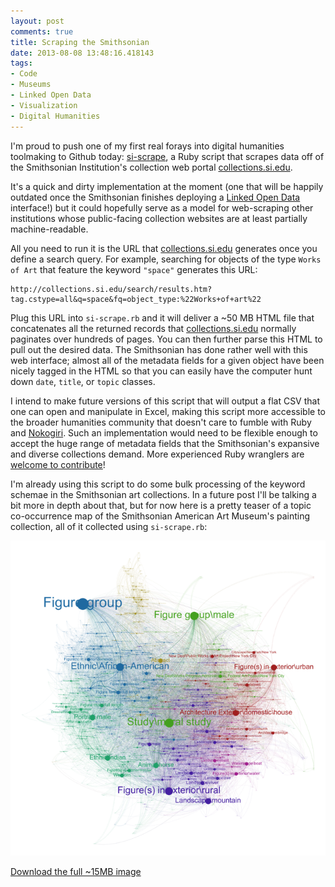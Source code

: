 ```yaml
---
layout: post
comments: true
title: Scraping the Smithsonian
date: 2013-08-08 13:48:16.418143
tags:
- Code
- Museums
- Linked Open Data
- Visualization
- Digital Humanities
---
```


I'm proud to push one of my first real forays into digital humanities toolmaking to Github today: [si-scrape](https://github.com/mdlincoln/si-scrape), a Ruby script that scrapes data off of the Smithsonian Institution's collection web portal [collections.si.edu](http://collections.si.edu).

It's a quick and dirty implementation at the moment (one that will be happily outdated once the Smithsonian finishes deploying a [Linked Open Data](http://en.wikipedia.org/wiki/Linked_data) interface!) but it could hopefully serve as a model for web-scraping other institutions whose public-facing collection websites are at least partially machine-readable.

All you need to run it is the URL that [collections.si.edu](http://collections.si.edu) generates once you define a search query. For example, searching for objects of the type `Works of Art` that feature the keyword `"space"` generates this URL: 

	http://collections.si.edu/search/results.htm?tag.cstype=all&q=space&fq=object_type:%22Works+of+art%22

Plug this URL into `si-scrape.rb` and it will deliver a ~50 MB HTML file that concatenates all the returned records that [collections.si.edu](http://collections.si.edu) normally paginates over hundreds of pages. You can then further parse this HTML to pull out the desired data. The Smithsonian has done rather well with this web interface; almost all of the metadata fields for a given object have been nicely tagged in the HTML so that you can easily have the computer hunt down `date`, `title`, or `topic` classes.

I intend to make future versions of this script that will output a flat CSV that one can open and manipulate in Excel, making this script more accessible to the broader humanities community that doesn't care to fumble with Ruby and [Nokogiri](http://nokogiri.org). Such an implementation would need to be flexible enough to accept the huge range of metadata fields that the Smithsonian's expansive and diverse collections demand. More experienced Ruby wranglers are [welcome to contribute](https://github.com/mdlincoln/si-scrape)!

I'm already using this script to do some bulk processing of the keyword schemae in the Smithsonian art collections. In a future post I'll be talking a bit more in depth about that, but for now here is a pretty teaser of a topic co-occurrence map of the Smithsonian American Art Museum's painting collection, all of it collected using `si-scrape.rb`:

![](/assets/images-display/saam_dated_full.png)

[Download the full ~15MB image](/assets/images/saam_dated_full.png)
